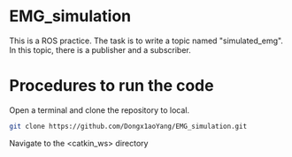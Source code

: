 # EMG_simulation
This is a ROS practice. The task is to write a topic named "simulated_emg". In this topic, there is a publisher and a subscriber.

# Procedures to run the code

Open a terminal and clone the repository to local.
```bash
git clone https://github.com/Dongx1aoYang/EMG_simulation.git
```
Navigate to the <catkin_ws> directory
